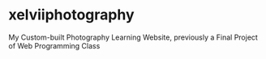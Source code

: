 # xelviiphotography
 My Custom-built Photography Learning Website, previously a Final Project of Web Programming Class
